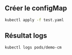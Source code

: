 ## Créer le configMap

```bash
kubectl apply -f test.yaml
```

## Résultat logs

```bash
kubectl logs pods/demo-cm
```